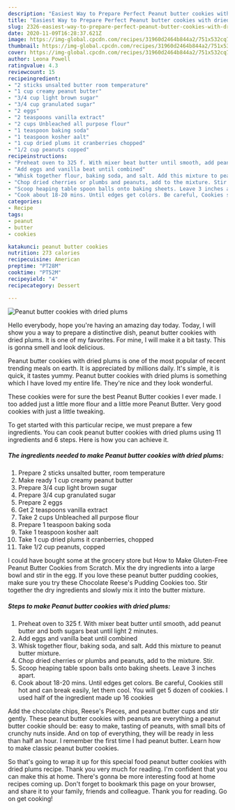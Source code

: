 ```yaml
---
description: "Easiest Way to Prepare Perfect Peanut butter cookies with dried plums"
title: "Easiest Way to Prepare Perfect Peanut butter cookies with dried plums"
slug: 2326-easiest-way-to-prepare-perfect-peanut-butter-cookies-with-dried-plums
date: 2020-11-09T16:28:37.621Z
image: https://img-global.cpcdn.com/recipes/31960d2464b844a2/751x532cq70/peanut-butter-cookies-with-dried-plums-recipe-main-photo.jpg
thumbnail: https://img-global.cpcdn.com/recipes/31960d2464b844a2/751x532cq70/peanut-butter-cookies-with-dried-plums-recipe-main-photo.jpg
cover: https://img-global.cpcdn.com/recipes/31960d2464b844a2/751x532cq70/peanut-butter-cookies-with-dried-plums-recipe-main-photo.jpg
author: Leona Powell
ratingvalue: 4.3
reviewcount: 15
recipeingredient:
- "2 sticks unsalted butter room temperature"
- "1 cup creamy peanut butter"
- "3/4 cup light brown sugar"
- "3/4 cup granulated sugar"
- "2 eggs"
- "2 teaspoons vanilla extract"
- "2 cups Unbleached all purpose flour"
- "1 teaspoon baking soda"
- "1 teaspoon kosher aalt"
- "1 cup dried plums it cranberries chopped"
- "1/2 cup peanuts copped"
recipeinstructions:
- "Preheat oven to 325 f. With mixer beat butter until smooth, add peanut butter and both sugars beat until light 2 minutes."
- "Add eggs and vanilla beat until combined"
- "Whisk together flour, baking soda, and salt. Add this mixture to peanut butter mixture."
- "Chop dried cherries or plumbs and peanuts, add to the mixture. Stir."
- "Scoop heaping table spoon balls onto baking sheets. Leave 3 inches apart."
- "Cook about 18-20 mins. Until edges get colors. Be careful, Cookies still hot and can break easily, let them cool. You will get 5 dozen of cookies. I used half of the ingredient made up 16 cookies"
categories:
- Recipe
tags:
- peanut
- butter
- cookies

katakunci: peanut butter cookies 
nutrition: 273 calories
recipecuisine: American
preptime: "PT28M"
cooktime: "PT52M"
recipeyield: "4"
recipecategory: Dessert

---
```



![Peanut butter cookies with dried plums](https://img-global.cpcdn.com/recipes/31960d2464b844a2/751x532cq70/peanut-butter-cookies-with-dried-plums-recipe-main-photo.jpg)

Hello everybody, hope you're having an amazing day today. Today, I will show you a way to prepare a distinctive dish, peanut butter cookies with dried plums. It is one of my favorites. For mine, I will make it a bit tasty. This is gonna smell and look delicious.

Peanut butter cookies with dried plums is one of the most popular of recent trending meals on earth. It is appreciated by millions daily. It's simple, it is quick, it tastes yummy. Peanut butter cookies with dried plums is something which I have loved my entire life. They're nice and they look wonderful.

These cookies were for sure the best Peanut Butter cookies I ever made. I too added just a little more flour and a little more Peanut Butter. Very good cookies with just a little tweaking.


To get started with this particular recipe, we must prepare a few ingredients. You can cook peanut butter cookies with dried plums using 11 ingredients and 6 steps. Here is how you can achieve it.

<!--inarticleads1-->

##### The ingredients needed to make Peanut butter cookies with dried plums:

1. Prepare 2 sticks unsalted butter, room temperature
1. Make ready 1 cup creamy peanut butter
1. Prepare 3/4 cup light brown sugar
1. Prepare 3/4 cup granulated sugar
1. Prepare 2 eggs
1. Get 2 teaspoons vanilla extract
1. Take 2 cups Unbleached all purpose flour
1. Prepare 1 teaspoon baking soda
1. Take 1 teaspoon kosher aalt
1. Take 1 cup dried plums it cranberries, chopped
1. Take 1/2 cup peanuts, copped


I could have bought some at the grocery store but How to Make Gluten-Free Peanut Butter Cookies from Scratch. Mix the dry ingredients into a large bowl and stir in the egg. If you love these peanut butter pudding cookies, make sure you try these Chocolate Reese&#39;s Pudding Cookies too. Stir together the dry ingredients and slowly mix it into the butter mixture. 

<!--inarticleads2-->

##### Steps to make Peanut butter cookies with dried plums:

1. Preheat oven to 325 f. With mixer beat butter until smooth, add peanut butter and both sugars beat until light 2 minutes.
1. Add eggs and vanilla beat until combined
1. Whisk together flour, baking soda, and salt. Add this mixture to peanut butter mixture.
1. Chop dried cherries or plumbs and peanuts, add to the mixture. Stir.
1. Scoop heaping table spoon balls onto baking sheets. Leave 3 inches apart.
1. Cook about 18-20 mins. Until edges get colors. Be careful, Cookies still hot and can break easily, let them cool. You will get 5 dozen of cookies. I used half of the ingredient made up 16 cookies


Add the chocolate chips, Reese&#39;s Pieces, and peanut butter cups and stir gently. These peanut butter cookies with peanuts are everything a peanut butter cookie should be: easy to make, tasting of peanuts, with small bits of crunchy nuts inside. And on top of everything, they will be ready in less than half an hour. I remember the first time I had peanut butter. Learn how to make classic peanut butter cookies. 

So that's going to wrap it up for this special food peanut butter cookies with dried plums recipe. Thank you very much for reading. I'm confident that you can make this at home. There's gonna be more interesting food at home recipes coming up. Don't forget to bookmark this page on your browser, and share it to your family, friends and colleague. Thank you for reading. Go on get cooking!
